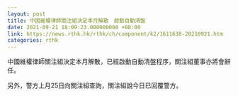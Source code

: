 ```yaml
---
layout: post
title: 中國維權律師關注組決定本月解散　啟動自動清盤
date: 2021-09-21 18:09:23.000000000 +08:00
link: https://news.rthk.hk/rthk/ch/component/k2/1611638-20210921.htm
categories: rthk
---
```


中國維權律師關注組決定本月解散，已經啟動自動清盤程序，關注組董事亦將會辭任。

另外，警方上月25日向關注組查詢，關注組說今日已回覆警方。

